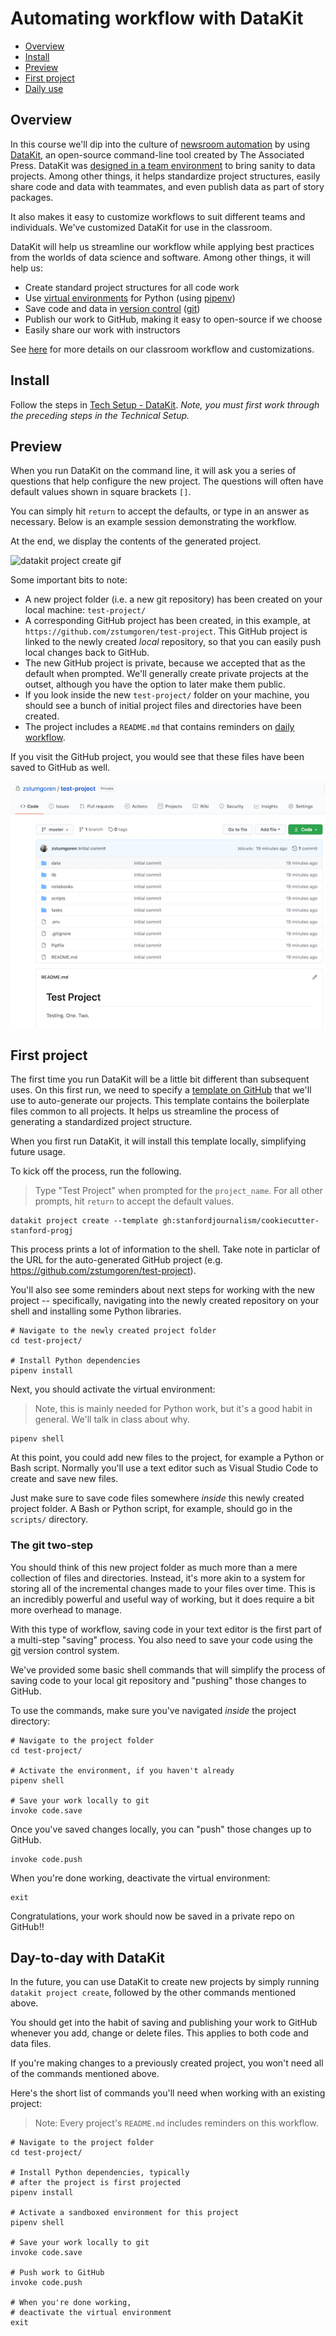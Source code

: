 # Automating workflow with DataKit

- [Overview](#overview)
- [Install](#install)
- [Preview](#preview)
- [First project](#first-project)
- [Daily use](#day-to-day-with-datakit)

## Overview

In this course we'll dip into the culture of [newsroom automation](automating_workflows.md) by using [DataKit][], an open-source command-line tool created by The Associated Press. DataKit was [designed in a team environment][] to bring sanity to data projects. Among other things, it helps standardize project structures, easily share code and data with teammates, and even publish data as part of story packages.

[DataKit]: https://datakit.ap.org/
[designed in a team environment]: https://www.rjionline.org/stories/ap-datakit-intro

It also makes it easy to customize workflows to suit different teams and individuals. We've customized DataKit for use in the classroom.

DataKit will help us streamline our workflow while applying best practices from the worlds of data science and software. Among other things, it will help us:

* Create standard project structures for all code work
* Use [virtual environments](https://docs.python.org/3/tutorial/venv.html) for Python (using [pipenv](https://docs.python-guide.org/dev/virtualenvs/))
* Save code and data in [version control](https://en.wikipedia.org/wiki/Version_control) ([git][])
* Publish our work to GitHub, making it easy to open-source if we choose
* Easily share our work with instructors

[git]: https://git-scm.com/book/en/v2

See [here](https://github.com/stanfordjournalism/cookiecutter-stanford-progj) for more details on our classroom workflow and customizations.


## Install

Follow the steps in [Tech Setup - DataKit](tech_setup.md#datakit). *Note, you must first work through the preceding steps in the Technical Setup.*

## Preview

When you run DataKit on the command line, it will ask you a series of questions that help configure the new project. The questions will often have default values shown in square brackets `[]`. 

You can simply hit `return` to accept the defaults, or type in an answer as necessary. Below is an example session demonstrating the workflow.

At the end, we display the contents of the generated project. 

![datakit project create gif](https://www.dropbox.com/s/ghjtubbfb4l66ns/datakit-project-create.gif?raw=1)

Some important bits to note:

* A new project folder (i.e. a new git repository) has been created on your local machine: `test-project/`
* A corresponding GitHub project has been created, in this example, at `https://github.com/zstumgoren/test-project`. This GitHub project is linked to the newly created *local* repository, so that you can easily push local changes back to GitHub.
* The new GitHub project is private, because we accepted that as the default when prompted. We'll generally create private projects at the outset, although you have the option to later make them public.
* If you look inside the new `test-project/` folder on your machine, you should see a bunch of initial project files and directories have been created.
* The project includes a `README.md` that contains reminders on [daily workflow](#day-to-day-with-datakit).

If you visit the GitHub project, you would see that these files have been saved to GitHub as well.

![datakit github files](../static/datakit_github_project_files.png)


## First project

The first time you run DataKit will be a little bit different than subsequent uses. On this first run, we need to specify a [template on GitHub](https://github.com/stanfordjournalism/cookiecutter-stanford-progj) that we'll use to auto-generate our projects. This template contains the boilerplate files common to all projects. It helps us streamline the process of generating a standardized project structure.

When you first run DataKit, it will install this template locally, simplifying future usage.

To kick off the process, run the following. 

> Type "Test Project" when prompted for the `project_name`. For all other prompts, hit `return` to accept the default values.

```
datakit project create --template gh:stanfordjournalism/cookiecutter-stanford-progj
```

This process prints a lot of information to the shell. Take note in particlar of the URL for the auto-generated GitHub project (e.g. <https://github.com/zstumgoren/test-project>).


You'll also see some reminders about next steps for working with the new project -- specifically, navigating into the newly created repository on your shell and installing some Python libraries.

```
# Navigate to the newly created project folder
cd test-project/

# Install Python dependencies
pipenv install
```

Next, you should activate the virtual environment:

> Note, this is mainly needed for Python work, but it's a good habit in general. We'll talk in class about why.

```
pipenv shell
```

At this point, you could add new files to the project, for example a Python or Bash script. Normally you'll use a text editor such as Visual Studio Code to create and save new files.

Just make sure to save code files somewhere *inside* this newly created project folder. A Bash or Python script, for example, should go in the `scripts/` directory.

### The git two-step

You should think of this new project folder as much more than a mere collection of files and directories. Instead, it's more akin to a system for storing all of the incremental changes made to your files over time. This is an incredibly powerful and useful way of working, but it does require a bit more overhead to manage.

With this type of workflow, saving code in your text editor is the first part of a multi-step "saving" process. You also need to save your code using the [git][] version control system.

We've provided some basic shell commands that will simplify the process of saving code to your local git repository and "pushing" those changes to GitHub.

To use the commands, make sure you've navigated *inside* the project directory:

```
# Navigate to the project folder
cd test-project/

# Activate the environment, if you haven't already
pipenv shell 

# Save your work locally to git
invoke code.save
```

Once you've saved changes locally, you can "push" those changes up to GitHub.

```
invoke code.push
```

When you're done working, deactivate the virtual environment:

```
exit
```

Congratulations, your work should now be saved in a private repo on GitHub!!

## Day-to-day with DataKit

In the future, you can use DataKit to create new projects by simply running `datakit project create`, followed by the other commands mentioned above.

You should get into the habit of saving and publishing your work to GitHub whenever you add, change or delete files. This applies to both code and data files.

If you're making changes to a previously created project, you won't need all of the commands mentioned above. 

Here's the short list of commands you'll need when working with an existing project:

> Note: Every project's `README.md` includes reminders on this workflow.

```
# Navigate to the project folder
cd test-project/

# Install Python dependencies, typically
# after the project is first projected
pipenv install

# Activate a sandboxed environment for this project
pipenv shell

# Save your work locally to git
invoke code.save

# Push work to GitHub
invoke code.push

# When you're done working,
# deactivate the virtual environment
exit
```